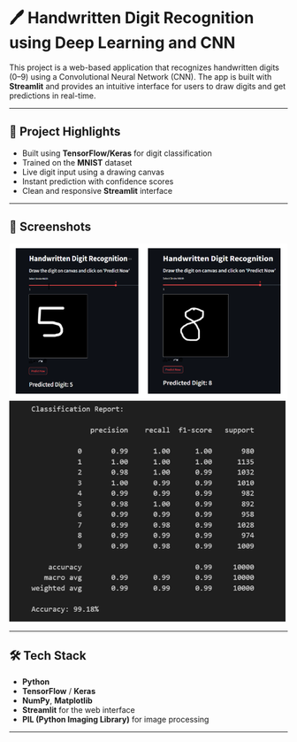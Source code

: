 # 🖊️ Handwritten Digit Recognition using Deep Learning and CNN

This project is a web-based application that recognizes handwritten digits (0–9) using a Convolutional Neural Network (CNN). The app is built with **Streamlit** and provides an intuitive interface for users to draw digits and get predictions in real-time.

---

## 🧠 Project Highlights

- Built using **TensorFlow/Keras** for digit classification
- Trained on the **MNIST** dataset
- Live digit input using a drawing canvas
- Instant prediction with confidence scores
- Clean and responsive **Streamlit** interface

---

## 📸 Screenshots

<img src="screenshots/image.png" width="600">
<img src="screenshots/Screenshot 2025-04-24 154026.png" width = 500">

---

## 🛠️ Tech Stack

- **Python**
- **TensorFlow** / **Keras**
- **NumPy**, **Matplotlib**
- **Streamlit** for the web interface
- **PIL (Python Imaging Library)** for image processing

---

